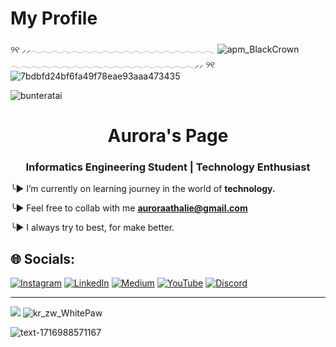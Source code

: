 # My Profile





୨୧ ⸝⸝𓂃𓂃𓂃𓂃𓂃𓂃𓂃𓂃𓂃𓂃𓂃𓂃𓂃𓂃𓂃𓂃𓂃𓂃
![apm_BlackCrown](https://github.com/athalie-aurora/athalie-aurora/assets/119656945/933730dc-3c29-4bbb-b65d-137f2011166d)
  𓂃𓂃𓂃𓂃𓂃𓂃𓂃𓂃𓂃𓂃𓂃𓂃𓂃𓂃𓂃𓂃𓂃𓂃⸝⸝ ୨୧ 
![7bdbfd24bf6fa49f78eae93aaa473435](https://github.com/athalie-aurora/athalie-aurora/assets/119656945/7024def8-2cc3-4dde-a0a6-62cebf85a4a5) 

![bunteratai](https://github.com/athalie-aurora/athalie-aurora/assets/119656945/a171e264-ab4c-4fba-ae9e-a9deca9751e8)


<h1 align="center">Aurora's Page</h1>
<h3 align="center">Informatics Engineering Student | Technology Enthusiast</h3>

╰► I’m currently on learning journey in the world of **technology.**

╰► Feel free to collab with me **auroraathalie@gmail.com**

╰► I always try to best, for make better.


## 🌐 Socials:
[![Instagram](https://img.shields.io/badge/Instagram-%23E4405F.svg?logo=Instagram&logoColor=white)](https://instagram.com/rathaavle) [![LinkedIn](https://img.shields.io/badge/LinkedIn-%230077B5.svg?logo=linkedin&logoColor=white)](https://linkedin.com/in/athalie-aurora) [![Medium](https://img.shields.io/badge/Medium-12100E?logo=medium&logoColor=white)](https://medium.com/@athalie-aurora) [![YouTube](https://img.shields.io/badge/YouTube-%23FF0000.svg?logo=YouTube&logoColor=white)](https://youtube.com/@rathaavle) [![Discord](https://img.shields.io/badge/Discord-%237289DA.svg?logo=discord&logoColor=white)](https://discord.gg/auustudy) 

---
[![](https://visitcount.itsvg.in/api?id=athalie-aurora&icon=0&color=0)](https://visitcount.itsvg.in) ![kr_zw_WhitePaw](https://github.com/athalie-aurora/athalie-aurora/assets/119656945/5b553c20-0d8e-4416-8877-ff608c9ead80)


![text-1716988571167](https://github.com/athalie-aurora/athalie-aurora/assets/119656945/fd0aafa5-5084-4c83-a41d-32dc9a5939a6)



